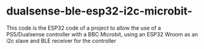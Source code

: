 # dualsense-ble-esp32-i2c-microbit-
This code is the ESP32 code of a project to allow the use of a PS5/Dualsense controller with a BBC Microbit, using an ESP32 Wroom as an i2c slave and BLE receiver for the controller
